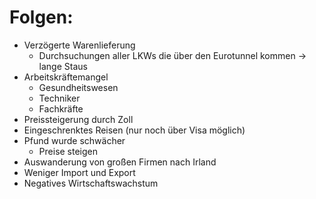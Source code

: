# Folgen:
+ Verzögerte Warenlieferung
	+ Durchsuchungen aller LKWs die über den Eurotunnel kommen  -> lange Staus
+ Arbeitskräftemangel
	+ Gesundheitswesen
	+ Techniker
	+ Fachkräfte
+ Preissteigerung durch Zoll
+ Eingeschrenktes Reisen (nur noch über Visa möglich)
+ Pfund wurde schwächer
	+ Preise steigen
+ Auswanderung von großen Firmen nach Irland
+ Weniger Import und Export
+ Negatives Wirtschaftswachstum